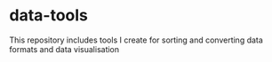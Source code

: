 # data-tools
This repository includes tools I create for sorting and converting data formats and data visualisation
